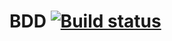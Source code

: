 # BDD [![Build status](https://ci.appveyor.com/api/projects/status/rj8aovkbtxov91a0?svg=true)](https://ci.appveyor.com/project/artemyev86an/bdd)

